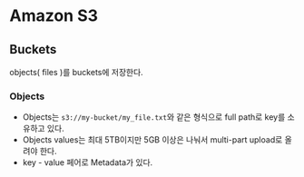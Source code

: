 # Amazon S3

## Buckets
objects( files )를 buckets에 저장한다.

### Objects
- Objects는 `s3://my-bucket/my_file.txt`와 같은 형식으로 full path로 key를 소유하고 있다. 
- Objects values는 최대 5TB이지만 5GB 이상은 나눠서 multi-part upload로 올려야 한다.
- key - value 페어로 Metadata가 있다.
